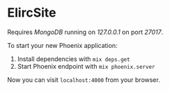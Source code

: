 # ElircSite

Requires *MongoDB* running on *127.0.0.1* on port *27017*.

To start your new Phoenix application:

1. Install dependencies with `mix deps.get`
2. Start Phoenix endpoint with `mix phoenix.server`

Now you can visit `localhost:4000` from your browser.
